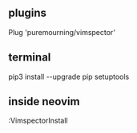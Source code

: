 ## plugins
Plug 'puremourning/vimspector'

## terminal
pip3 install --upgrade pip setuptools

## inside neovim
:VimspectorInstall
